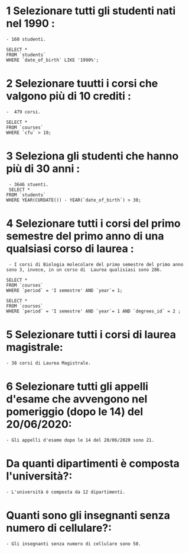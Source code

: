 

# 1 Selezionare tutti gli studenti nati nel 1990 : 
    - 160 studenti.

    SELECT *
    FROM `students`
    WHERE `date_of_birth` LIKE '1990%';

# 2 Selezionare tuutti i corsi che valgono più di 10 crediti :
    -  479 corsi.

    SELECT *
    FROM `courses`
    WHERE `cfu` > 10;

# 3 Seleziona gli studenti che hanno più di 30 anni : 
     - 3646 stuenti.
     SELECT * 
    FROM `students`
    WHERE YEAR(CURDATE()) - YEAR(`date_of_birth`) > 30;
    
# 4 Selezionare tutti i corsi del primo semestre del primo anno di una qualsiasi corso di laurea :
     - I corsi di Biologia molecolare del primo semestre del primo anno  sono 3, invece, in un corso di  Laurea qualisiasi sono 286.

    SELECT * 
    FROM `courses`
    WHERE `period` = 'I semestre' AND `year`= 1;

    SELECT * 
    FROM `courses`
    WHERE `period` = 'I semestre' AND `year`= 1 AND `degrees_id` = 2 ;

# 5 Selezionare tutti i corsi di laurea magistrale:
    - 38 corsi di Laurea Magistrale.

   
# 6 Selezionare tutti gli appelli d'esame che avvengono nel pomeriggio (dopo le 14) del 20/06/2020:
    - Gli appelli d'esame dopo le 14 del 20/06/2020 sono 21.


# Da quanti dipartimenti è composta l'università?:
    - L'università è composta da 12 dipartimenti.

# Quanti sono gli insegnanti senza numero di cellulare?:
    - Gli insegnanti senza numero di cellulare sono 50.
